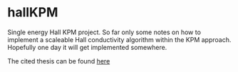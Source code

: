 # hallKPM
Single energy Hall KPM project. 
So far only some notes on how to implement a scaleable Hall conductivity algorithm within the KPM approach.
Hopefully one day it will get implemented somewhere. 

The cited thesis can be found [here](https://is.cuni.cz/webapps/zzp/download/130214954)
